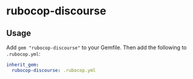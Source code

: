 # rubocop-discourse

## Usage

Add `gem "rubocop-discourse"` to your Gemfile.
Then add the following to `.rubocop.yml`:

```yml
inherit_gem:
  rubocop-discourse: .rubocop.yml
```
